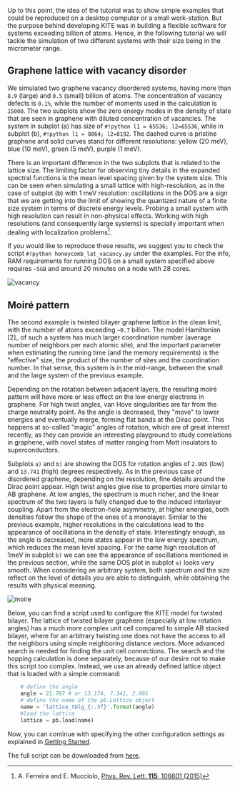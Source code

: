 Up to this point, the idea of the tutorial was to show simple examples that could be reproduced on a desktop computer or a small work-station.
But the purpose behind developing KITE was in building a flexible software for systems exceeding billion of atoms.
Hence, in the following tutorial we will tackle the simulation of two different systems with their size being in the micrometer range.

## Graphene lattice with vacancy disorder


We simulated two graphene vacancy disordered systems, having more than `8.9` (large) and `0.5` (small) billion of atoms.
The concentration of vacancy defects is `0.1%`, while the number of moments used in the calculation is `15000`.
The two subplots show the zero energy modes in the density of state that are seen in graphene with diluted concentration of vacancies.
The system in subplot (a) has size of `#!python l1 = 65536; l2=65536`, while in subplot (b), `#!python l1 = 8064; l2=8192`.
The dashed curve is pristine graphene and solid curves stand for different resolutions: yellow (20 meV), blue (10 meV), green (5 meV), purple (1 meV).

There is an important difference in the two subplots that is related to the lattice size.
The limiting factor for observing tiny details in the expanded spectral functions is the mean level spacing given by the system size.
This can be seen when simulating a small lattice with high-resolution, as in the case of subplot (b) with 1 meV resolution: oscillations in the DOS are a sign that we are getting into the limit of showing the quantized nature of a finite size system in terms of discrete energy levels.
Probing a small system with high resolution can result in non-physical effects.
Working with high resolutions (and consequently large systems) is specially important when dealing with localization problems[^1].

If you would like to reproduce these results, we suggest you to check the script `#!python honeycomb_lat_vacancy.py` under the examples.
For the info, RAM requirements for running DOS on a small system specified above requires `~5GB` and around 20 minutes on a node with 28 cores.

![vacancy](../../assets/images/large_systems/vacancy.png)


## Moiré pattern


The second example is twisted bilayer graphene lattice in the clean limit, with the number of atoms exceeding `~0.7` billion.
The model Hamiltonian [2]_ of such a system has much larger coordination number (average number of neighbors per each atomic site), and the important parameter when estimating the running time (and the memory requirements) is the "effective" size, the product of the number of sites and the coordination number.
In that sense, this system is in the mid-range, between the small and the large system of the previous example.

Depending on the rotation between adjacent layers, the resulting moiré pattern will have more or less effect on the low energy electrons in graphene.
For high twist angles, van Hove singularities are far from the charge neutrality point.
As the angle is decreased, they "move" to lower energies and eventually merge, forming flat bands at the Dirac point.
This happens at so-called "magic" angles of rotation, which are of great interest recently, as they can provide an interesting playground to study correlations in graphene, with novel states of matter ranging from Mott insulators to superconductors.

Subplots `a)` and `b)` are showing the DOS for rotation angles of `2.005` (low) and `13.741` (high) degrees respectively.
As in the previous case of disordered graphene, depending on the resolution, fine details around the Dirac point appear. High twist angles give rise to properties more similar to AB graphene.
At low angles, the spectrum is much richer, and the linear spectrum of the two layers is fully changed due to the induced interlayer coupling.
Apart from the electron-hole asymmetry, at higher energies, both densities follow the shape of the ones of a monolayer. Similar to the previous example, higher resolutions in the calculations lead to the appearance of oscillations in the density of state.
Interestingly enough, as the angle is decreased, more states appear in the low energy spectrum, which reduces the mean level spacing.
For the same high resolution of 1meV in subplot `b)` we can see the appearance of oscillations mentioned in the previous section, while the same DOS plot in subplot `a)` looks very smooth.
When considering an arbitrary system, both spectrum and the size reflect on the level of details you are able to distinguish, while obtaining the results with physical meaning.

![moire](../../assets/images/large_systems/moire.png)

Below, you can find a script used to configure the KITE model for twisted bilayer.
The lattice of twisted bilayer graphene (especially at low rotation angles) has a much more complex unit cell compared to simple AB stacked bilayer, where for an arbitrary twisting one does not have the access to all the neighbors using simple neighboring distance vectors.
More advanced search is needed for finding the unit cell connections.
The search and the hopping calculation is done separately, because of our desire not to make this script too complex.
Instead, we use an already defined lattice object that is loaded with a simple command:

``` python
    # define the angle
    angle = 21.787 # or 13.174, 7.341, 2.005
    # define the name of the pb.Lattice object
    name = 'lattice_tblg_{:.3f}'.format(angle)
    #load the lattice
    lattice = pb.load(name)
```

Now, you can continue with specifying the other configuration settings as explained in [Getting Started](../index.md).

The full script can be downloaded from [here](https://gist.github.com/quantum-kite/eeb25b4f3bd4756763259764ff67d87b).

[^1]: A. Ferreira and E. Mucciolo, [Phys. Rev. Lett. **115**, 106601 (2015)](https://link.aps.org/doi/10.1103/PhysRevLett.115.106601)

[^2]: P. Moon and M. Koshino, [Phys. Rev. B **85**, 195458 (2012)](https://link.aps.org/doi/10.1103/PhysRevB.85.195458).
